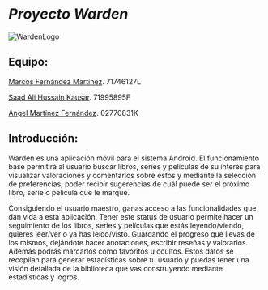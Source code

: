 # <em>  Proyecto Warden </em>
![WardenLogo](https://github.com/angelmtnzz/Warden/assets/37885556/cb655fc6-48b6-47c9-b0f0-e1894cc5b5c1)

## Equipo:

[Marcos Fernández Martínez](https://github.com/marcosfnmr). 71746127L

[Saad Ali Hussain Kausar](https://github.com/shussk02). 71995895F

[Ángel Martínez Fernández](https://github.com/angelmtnzz).  02770831K

## Introducción:

Warden es una aplicación móvil para el sistema Android.
El funcionamiento base permitirá al usuario buscar libros, series y películas de su interés para visualizar valoraciones y comentarios sobre estos y mediante la selección de preferencias, poder recibir sugerencias de cuál puede ser el próximo libro, serie o película que le marque.

Consiguiendo el usuario maestro, ganas acceso a las funcionalidades que dan vida a esta aplicación. Tener este status de usuario permite hacer un seguimiento de los libros, series y películas que estás leyendo/viendo, quieres leer/ver o ya has leído/visto. Guardando el progreso que llevas de los mismos, dejándote hacer anotaciones, escribir reseñas y valorarlos. Además podrás marcarlos como favoritos u ocultos. Estos datos se recopilan para generar estadísticas sobre tu usuario y puedas tener una visión detallada de la biblioteca que vas construyendo mediante estadísticas y logros.

